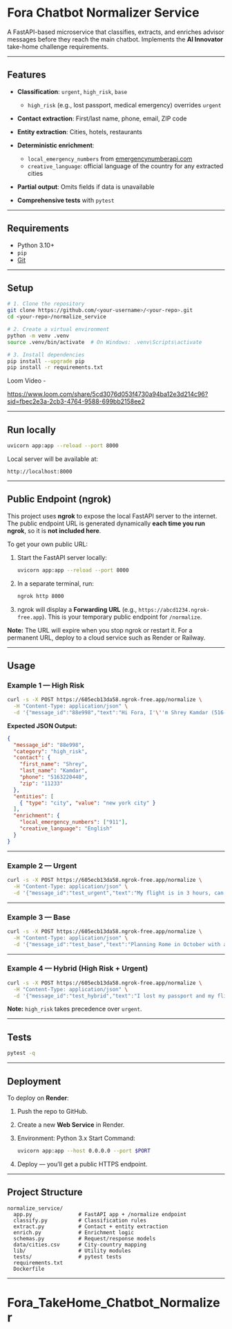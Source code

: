 # Fora Chatbot Normalizer Service

A FastAPI-based microservice that classifies, extracts, and enriches advisor messages before they reach the main chatbot.
Implements the **AI Innovator** take-home challenge requirements.

---

## Features

* **Classification**: `urgent`, `high_risk`, `base`

  * `high_risk` (e.g., lost passport, medical emergency) overrides `urgent`
* **Contact extraction**: First/last name, phone, email, ZIP code
* **Entity extraction**: Cities, hotels, restaurants
* **Deterministic enrichment**:

  * `local_emergency_numbers` from [emergencynumberapi.com](https://emergencynumberapi.com)
  * `creative_language`: official language of the country for any extracted cities
* **Partial output**: Omits fields if data is unavailable
* **Comprehensive tests** with `pytest`

---

## Requirements

* Python 3.10+
* `pip`
* [Git](https://git-scm.com/book/en/v2/Getting-Started-Installing-Git)

---

## Setup

```bash
# 1. Clone the repository
git clone https://github.com/<your-username>/<your-repo>.git
cd <your-repo>/normalize_service

# 2. Create a virtual environment
python -m venv .venv
source .venv/bin/activate  # On Windows: .venv\Scripts\activate

# 3. Install dependencies
pip install --upgrade pip
pip install -r requirements.txt
```

Loom Video - 

https://www.loom.com/share/5cd3076d053f4730a94ba12e3d214c96?sid=fbec2e3a-2cb3-4764-9588-699bb2158ee2  

---

## Run locally

```bash
uvicorn app:app --reload --port 8000
```

Local server will be available at:

```
http://localhost:8000
```

---

## Public Endpoint (ngrok)

This project uses **ngrok** to expose the local FastAPI server to the internet.
The public endpoint URL is generated dynamically **each time you run ngrok**, so it is **not included here**.

To get your own public URL:

1. Start the FastAPI server locally:

   ```bash
   uvicorn app:app --reload --port 8000
   ```
2. In a separate terminal, run:

   ```bash
   ngrok http 8000
   ```
3. ngrok will display a **Forwarding URL** (e.g., `https://abcd1234.ngrok-free.app`).
   This is your temporary public endpoint for `/normalize`.

**Note:** The URL will expire when you stop ngrok or restart it. For a permanent URL, deploy to a cloud service such as Render or Railway.

---

## Usage

### Example 1 — High Risk

```bash
curl -s -X POST https://605ecb13da58.ngrok-free.app/normalize \
  -H "Content-Type: application/json" \
  -d '{"message_id":"88e998","text":"Hi Fora, I'\''m Shrey Kamdar (516-322-0440) in 11233. I have misplaced my passport in Brooklyn, Please Help!"}' | jq
```

**Expected JSON Output:**

```json
{
  "message_id": "88e998",
  "category": "high_risk",
  "contact": {
    "first_name": "Shrey",
    "last_name": "Kamdar",
    "phone": "5163220440",
    "zip": "11233"
  },
  "entities": [
    { "type": "city", "value": "new york city" }
  ],
  "enrichment": {
    "local_emergency_numbers": ["911"],
    "creative_language": "English"
  }
}
```

---

### Example 2 — Urgent

```bash
curl -s -X POST https://605ecb13da58.ngrok-free.app/normalize \
  -H "Content-Type: application/json" \
  -d '{"message_id":"test_urgent","text":"My flight is in 3 hours, can you confirm my booking?"}' | jq
```

---

### Example 3 — Base

```bash
curl -s -X POST https://605ecb13da58.ngrok-free.app/normalize \
  -H "Content-Type: application/json" \
  -d '{"message_id":"test_base","text":"Planning Rome in October with a stay at Chapter Roma and maybe NYC"}' | jq
```

---

### Example 4 — Hybrid (High Risk + Urgent)

```bash
curl -s -X POST https://605ecb13da58.ngrok-free.app/normalize \
  -H "Content-Type: application/json" \
  -d '{"message_id":"test_hybrid","text":"I lost my passport and my flight is in 2 hours, please help immediately!"}' | jq
```

**Note:** `high_risk` takes precedence over `urgent`.

---

## Tests

```bash
pytest -q
```

---

## Deployment

To deploy on **Render**:

1. Push the repo to GitHub.
2. Create a new **Web Service** in Render.
3. Environment: Python 3.x
   Start Command:

   ```bash
   uvicorn app:app --host 0.0.0.0 --port $PORT
   ```
4. Deploy — you’ll get a public HTTPS endpoint.

---

## Project Structure

```
normalize_service/
  app.py               # FastAPI app + /normalize endpoint
  classify.py          # Classification rules
  extract.py           # Contact + entity extraction
  enrich.py            # Enrichment logic
  schemas.py           # Request/response models
  data/cities.csv      # City-country mapping
  lib/                 # Utility modules
  tests/               # pytest tests
  requirements.txt
  Dockerfile
```

---

# Fora_TakeHome_Chatbot_Normalizer
